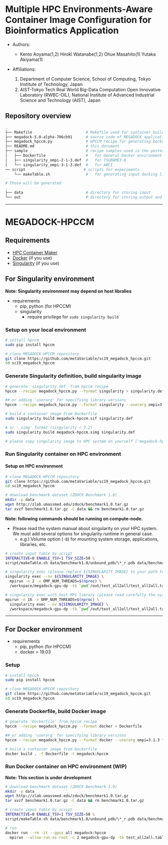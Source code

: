 # Multiple HPC Environments-Aware Container Image Configuration for Bioinformatics Application

- Authors: 
  - Kento Aoyama(1,2) Hiroki Watanabe(1,2) Ohue Masahito(1)  Yutaka Akiyama(1)

- Affiliations:
  1. Department of Computer Science, School of Computing, Tokyo Institute of Technology, Japan
  2. AIST-Tokyo Tech Real World Big-Data Computation Open Innovative Laboratory (RWBC-OIL), National Institute of Advanced Industrial Science and Technology (AIST), Japan

## Repository overview
```sh
.
├── Makefile                        # Makefile used for container building
├── megadock-5.0-alpha-706cb91      # source code of MEGADOCK application
├── megadock_hpccm.py               # HPCCM recipe for generating Dockerfile and Singularity definition
├── README.md                       # this document
├── sample                          # recipe samples used in the poster's experiments
│   ├── Dockerfile                  #   for General Docker environment
│   ├── singularity_ompi-2-1-3.def  #   for TSUBAME3.0 
│   └── singularity_ompi-3-1-3.def  #   for ABCI
── script                          # scripts for experiments
    └── makeTable.sh                #   for generating input docking list (table)

# Those will be generated
.
├── data                            # directory for storing input
└── out                             # directory for storing output and results
```

----

# MEGADOCK-HPCCM

## Requirements

- [HPC Container Maker](https://github.com/NVIDIA/hpc-container-maker/)
- [Docker](https://www.docker.com/) (if you use)
- [Singularity](https://sylabs.io/) (if you use)

## For Singularity environment

**Note: Singularity environment may depend on host libralies**

- requirements
  - pip, python (for HPCCM)
  - singularity
    - require privilege for `sudo singularity build`

### Setup on your local environment

```sh
# install hpccm
sudo pip install hpccm

# clone MEGADOCK-HPCCM repository
git clone https://github.com/metaVariable/sc19_megadock_hpccm.git
cd sc19_megadock_hpccm
```

### Generate Singularity definition, build singularity image
``` sh
# generate 'singularity.def' from hpccm recipe
hpccm --recipe megadock_hpccm.py --format singularity > singularity.def

## or adding 'userarg' for specifying library versions
hpccm --recipe megadock_hpccm.py --format singularity --userarg ompi=3.1.3 fftw=3.3.8 > singularity.def

# build a container image from Dockerfile
sudo singularity build megadock-hpccm.sif singularity.def

# or '.simg' format (singularity < 3.2)
sudo singularity build megadock-hpccm.simg singularity.def

# please copy singularity image to HPC system on yourself ('megadock-hpccm.sif' or 'megadock-hpccm.simg')
```

### Run Singularity container on HPC environment

#### Setup on HPC environment

```sh
# clone MEGADOCK-HPCCM repository
git clone https://github.com/metaVariable/sc19_megadock_hpccm.git
cd sc19_megadock_hpccm

# download benchmark dataset (ZDOCK Benchmark 1.0)
mkdir -p data
wget http://zlab.umassmed.edu/zdock/benchmark1.0.tar.gz
tar xvzf benchmark1.0.tar.gz -C data && rm benchmark1.0.tar.gz
```

**Note: following commands should be running on compute-node.** 

- Please read the system manual about singularity on your HPC system. We must add several options for singularity runtime in general case.
  - e.g.) Volume option (`-B`) for mounting system storage, applications, libraries, etc.

```sh
# create input table by script
INTERACTIVE=0 ENABLE_TSV=1 TSV_SIZE=50 \
script/makeTable.sh data/benchmark1.0/unbound_pdb/\*_r.pdb data/benchmark1.0/unbound_pdb/\*_l.pdb test_all2all

# singularity exec (please replace ${SINGULARITY_IMAGE} to your path to singularity image)
singularity exec --nv ${SINGULARITY_IMAGE} \
  mpirun -n 2 -x OMP_NUM_THREADS=$(nproc) \
  /workspace/megadock-gpu-dp -tb `pwd`/out/test_all2all/test_all2all.table

# singularity exec with host MPI library (please read carefully the system manual on your HPC system)
mpirun -n 16 -x OMP_NUM_THREADS=$(nproc) \
  singularity exec --nv ${SINGULARITY_IMAGE} \
  /workspace/megadock-gpu-dp -tb `pwd`/out/test_all2all/test_all2all.table
```

----

## For Docker environment

- requirements
  - pip, python (for HPCCM)
  - docker > 19.03

### Setup

```sh
# install hpccm
sudo pip install hpccm

# clone MEGADOCK-HPCCM repository
git clone https://github.com/metaVariable/sc19_megadock_hpccm.git
cd sc19_megadock_hpccm
```

### Generate Dockerfile, build Docker image
``` sh
# generate 'Dockerfile' from hpccm recipe
hpccm --recipe megadock_hpccm.py --format docker > Dockerfile

## or adding 'userarg' for specifying library versions
hpccm --recipe megadock_hpccm.py --format docker --userarg ompi=3.1.3 fftw=3.3.8 > Dockerfile

# build a container image from Dockerfile
docker build . -f Dockerfile -t megadock:hpccm
```

### Run Docker container on HPC environment (WIP)

**Note: This section is under development**

```sh
# download benchmark dataset (ZDOCK Benchmark 1.0)
mkdir -p data
wget http://zlab.umassmed.edu/zdock/benchmark1.0.tar.gz
tar xvzf benchmark1.0.tar.gz -C data && rm benchmark1.0.tar.gz

# create input table by script
INTERACTIVE=0 ENABLE_TSV=1 TSV_SIZE=50 \
script/makeTable.sh data/benchmark1.0/unbound_pdb/\*_r.pdb data/benchmark1.0/unbound_pdb/\*_l.pdb test_all2all

# run 
docker run --rm -it --gpus all megadock:hpccm
  mpirun --allow-run-as-root -n 2 megadock-gpu-dp -tb test_all2all.table
```